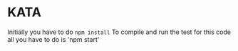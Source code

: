 # KATA 
Initially you have to do `npm install`
To compile and run the test for this code all you have to do is 'npm start'